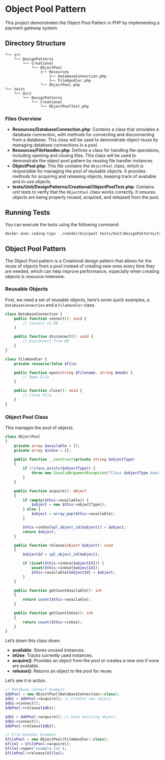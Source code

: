 # Object Pool Pattern
This project demonstrates the Object Pool Pattern in PHP by implementing a payment gateway system.

## Directory Structure
```
└── src  
    └── DesignPatterns  
        └── Creational   
            └── ObjectPool  
                ├── Resources
                    ├── DatabaseConnection.php   
                    ├── FileHandler.php   
                └── ObjectPool.php
└── tests  
    └── Unit  
        └── DesignPatterns  
            └── Creational  
                └── ObjectPoolTest.php  
```

### Files Overview
- **Resources/DatabaseConnection.php**: Contains a class that simulates a database connection, with methods for connecting and disconnecting from a database. This class will be used to demonstrate object reuse by managing database connections in a pool.
- **Resources/FileHandler.php**: Defines a class for handling file operations, including opening and closing files. This class will be used to demonstrate the object pool pattern by reusing file handler instances.
- **ObjectPool.php**: This file contains the `ObjectPool` class, which is responsible for managing the pool of reusable objects. It provides methods for acquiring and releasing objects, keeping track of available and in-use objects.
- **tests/Unit/DesignPatterns/Creational/ObjectPoolTest.php**: Contains unit tests to verify that the `ObjectPool` class works correctly. It ensures objects are being properly reused, acquired, and released from the pool.

## Running Tests
You can execute the tests using the following command:

```bash
docker exec coding-tips  ./vendor/bin/pest tests/Unit/DesignPatterns/Creational/ObjectPoolTest.php 
```

## Object Pool Pattern
The Object Pool pattern is a Creational design pattern that allows for the reuse of objects from a pool instead of creating new ones every time they are needed, which can help improve performance, especially when creating objects is resource-intensive.

### Reusable Objects
First, we need a set of reusable objects, here’s some quick examples, a `DatabaseConnection` and a `FileHandler` class.

```php
class DatabaseConnection {
    public function connect(): void {
        // Connect to DB
    }

    public function disconnect(): void {
        // Disconnect from DB
    }
}

class FileHandler {
    private resource|false $file;

    public function open(string $filename, string $mode) {
        // Open File
    }

    public function close(): void {
        // Close File
    }
}
```

### Object Pool Class
This manages the pool of objects.

```php
class ObjectPool
{
    private array $available = [];
    private array $inUse = [];

    public function __construct(private string $objectType)
    {
        if (!class_exists($objectType)) {
            throw new InvalidArgumentException("Class $objectType does not exist.");
        }
    }

    public function acquire(): object
    {
        if (empty($this->available)) {
            $object = new $this->objectType();
        } else {
            $object = array_pop($this->available);
        }

        $this->inUse[spl_object_id($object)] = $object;
        return $object;
    }

    public function release(object $object): void
    {
        $objectId = spl_object_id($object);

        if (isset($this->inUse[$objectId])) {
            unset($this->inUse[$objectId]);
            $this->available[$objectId] = $object;
        }
    }

    public function getCountAvailable(): int
    {
        return count($this->available);
    }

    public function getCountInUse(): int
    {
        return count($this->inUse);
    }
}
```

Let’s down this class down.

- **available**: Stores unused instances.
- **inUse**: Tracks currently used instances.
- **acquire()**: Provides an object from the pool or creates a new one if none are available.
- **release()**: Returns an object to the pool for reuse.

Let’s see it in action.

```php
// Database Connect Example
$dbPool = new ObjectPool(DatabaseConnection::class);
$db1 = $dbPool->acquire(); // Creates new object.
$db1->connect();
$dbPool->release($db1);

$db2 = $dbPool->acquire(); // Uses existing object.
$db2->connect();
$dbPool->release($db2);

// File Handler Example
$filePool = new ObjectPool(FileHandler::class);
$file1 = $filePool->acquire();
$file1->open('example.txt');
$filePool->release($file1);
```